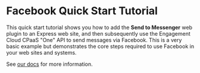 # Facebook Quick Start Tutorial
This quick start tutorial shows you how to add the **Send to Messenger** web plugin to an Express web site, and then subsequently use the Engagement Cloud CPaaS "One" API to send messages via Facebook. This is a very basic example but demonstrates the core steps required to use Facebook in your web sites and systems.

See [our docs](http://developer.dotdigital.com) for more information.